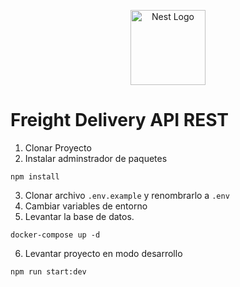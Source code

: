 <p align="center">
  <a href="http://nestjs.com/" target="blank"><img src="https://nestjs.com/img/logo-small.svg" width="120" alt="Nest Logo" /></a>
</p>

# Freight Delivery API REST

1. Clonar Proyecto
2. Instalar adminstrador de paquetes
```
npm install
```
3. Clonar archivo ```.env.example``` y renombrarlo a ```.env```
4. Cambiar variables de entorno
5. Levantar la base de datos.
```
docker-compose up -d
```
6. Levantar proyecto en modo desarrollo
```
npm run start:dev
```   